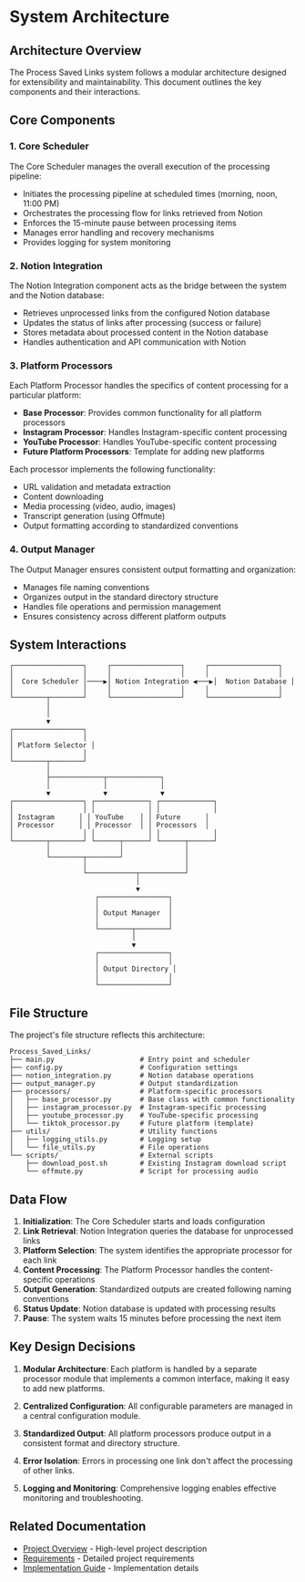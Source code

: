 # System Architecture

## Architecture Overview

The Process Saved Links system follows a modular architecture designed for extensibility and maintainability. This document outlines the key components and their interactions.

## Core Components

### 1. Core Scheduler

The Core Scheduler manages the overall execution of the processing pipeline:

- Initiates the processing pipeline at scheduled times (morning, noon, 11:00 PM)
- Orchestrates the processing flow for links retrieved from Notion
- Enforces the 15-minute pause between processing items
- Manages error handling and recovery mechanisms
- Provides logging for system monitoring

### 2. Notion Integration

The Notion Integration component acts as the bridge between the system and the Notion database:

- Retrieves unprocessed links from the configured Notion database
- Updates the status of links after processing (success or failure)
- Stores metadata about processed content in the Notion database
- Handles authentication and API communication with Notion

### 3. Platform Processors

Each Platform Processor handles the specifics of content processing for a particular platform:

- **Base Processor**: Provides common functionality for all platform processors
- **Instagram Processor**: Handles Instagram-specific content processing
- **YouTube Processor**: Handles YouTube-specific content processing
- **Future Platform Processors**: Template for adding new platforms

Each processor implements the following functionality:
- URL validation and metadata extraction
- Content downloading
- Media processing (video, audio, images)
- Transcript generation (using Offmute)
- Output formatting according to standardized conventions

### 4. Output Manager

The Output Manager ensures consistent output formatting and organization:

- Manages file naming conventions
- Organizes output in the standard directory structure
- Handles file operations and permission management
- Ensures consistency across different platform outputs

## System Interactions

```
┌─────────────────┐     ┌─────────────────┐     ┌─────────────────┐
│                 │     │                 │     │                 │
│  Core Scheduler │────▶│ Notion Integration ◀───▶│  Notion Database │
│                 │     │                 │     │                 │
└────────┬────────┘     └─────────────────┘     └─────────────────┘
         │
         │
         ▼
┌─────────────────┐
│                 │
│ Platform Selector │
│                 │
└────────┬────────┘
         │
         ├─────────────┬─────────────┐
         │             │             │
         ▼             ▼             ▼
┌─────────────────┐ ┌─────────────┐ ┌─────────────┐
│                 │ │             │ │             │
│ Instagram      │ │ YouTube    │ │ Future      │
│ Processor      │ │ Processor  │ │ Processors  │
│                 │ │             │ │             │
└────────┬────────┘ └──────┬──────┘ └──────┬──────┘
         │                 │               │
         └────────┬────────┘               │
                  │                        │
                  └────────────┬───────────┘
                               │
                               ▼
                     ┌─────────────────┐
                     │                 │
                     │ Output Manager  │
                     │                 │
                     └────────┬────────┘
                              │
                              ▼
                     ┌─────────────────┐
                     │                 │
                     │ Output Directory │
                     │                 │
                     └─────────────────┘
```

## File Structure

The project's file structure reflects this architecture:

```
Process_Saved_Links/
├── main.py                     # Entry point and scheduler
├── config.py                   # Configuration settings
├── notion_integration.py       # Notion database operations
├── output_manager.py           # Output standardization
├── processors/                 # Platform-specific processors
│   ├── base_processor.py       # Base class with common functionality
│   ├── instagram_processor.py  # Instagram-specific processing
│   ├── youtube_processor.py    # YouTube-specific processing
│   └── tiktok_processor.py     # Future platform (template)
├── utils/                      # Utility functions
│   ├── logging_utils.py        # Logging setup
│   └── file_utils.py           # File operations
└── scripts/                    # External scripts
    ├── download_post.sh        # Existing Instagram download script
    └── offmute.py              # Script for processing audio
```

## Data Flow

1. **Initialization**: The Core Scheduler starts and loads configuration
2. **Link Retrieval**: Notion Integration queries the database for unprocessed links
3. **Platform Selection**: The system identifies the appropriate processor for each link
4. **Content Processing**: The Platform Processor handles the content-specific operations
5. **Output Generation**: Standardized outputs are created following naming conventions
6. **Status Update**: Notion database is updated with processing results
7. **Pause**: The system waits 15 minutes before processing the next item

## Key Design Decisions

1. **Modular Architecture**: Each platform is handled by a separate processor module that implements a common interface, making it easy to add new platforms.

2. **Centralized Configuration**: All configurable parameters are managed in a central configuration module.

3. **Standardized Output**: All platform processors produce output in a consistent format and directory structure.

4. **Error Isolation**: Errors in processing one link don't affect the processing of other links.

5. **Logging and Monitoring**: Comprehensive logging enables effective monitoring and troubleshooting.

## Related Documentation

- [Project Overview](./project_overview.md) - High-level project description
- [Requirements](./requirements.md) - Detailed project requirements
- [Implementation Guide](../implementation/implementation_guide.md) - Implementation details 